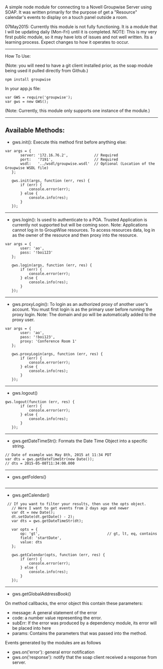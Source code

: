 A simple node module for connecting to a Novell Groupwise Server using SOAP.
It was written primarily for the purpose of get a "Resource" calendar's events to display on a touch panel outside a room.

07May2015:
Currently this module is not fully functioning. It is a module that I will be updating daily (Mon-Fri) until it is completed.
NOTE: This is my very first public module, so it may have lots of issues and not well written. Its a learning process. 
Expect changes to how it operates to occur.

---------------------

How To Use:

(Note: you will need to have a git client installed prior, as the soap module being used it pulled directly from Github.)
```
npm install groupwise
```

In your app.js file:

```
var GWS = require('groupwise');
var gws = new GWS();
```
(Note: Currently, this module only supports one instance of the module.)

---------------------
Available Methods:
---------------------
 
 - gws.init(): Execute this method first before anything else:
 ```
 var args = {
 		server: '172.16.76.2',            // Required
 		port:   '7191',                   // Required
 		wsdl:   '../wsdl/groupwise.wsdl'  // Optional (Location of the Groupwise WSDL file)
 	};
 
 	gws.init(args, function (err, res) {
 		if (err) {
 			console.error(err);
 		} else {
 			console.info(res);
 		}
 	});
 ```
 ---------------------
 - gws.login(): Is used to authenticate to a POA. Trusted Application is currently not supported but will be coming soon.
 Note: Applications cannot log in to GroupWise resources. To access resources data, log in as the owner of the resource and then proxy into the resource.
 
 ```
 var args = {
 		user: 'ao',
 		pass: '!boi123'
 	};
 
 	gws.login(args, function (err, res) {
 		if (err) {
 			console.error(err);
 		} else {
 			console.info(res);
 		}
 	});
 ```
 ---------------------
 - gws.proxyLogin(): To login as an authorized proxy of another user's account. 
                     You must first login is as the primary user before running the proxy login.
                     Note: The domain and po will be automatically added to the proxy user.
 
 ```
 var args = {
 		user: 'ao',
 		pass: '!boi123',
 		proxy: 'Conference Room 1'
 	};
 
 	gws.proxyLogin(args, function (err, res) {
 		if (err) {
 			console.error(err);
 		} else {
 			console.info(res);
 		}
 	});
 ```
 ---------------------
 - gws.logout()
 
 ```
 gws.logout(function (err, res) {
  		if (err) {
  			console.error(err);
  		} else {
  			console.info(res);
  		}
  	});
 ```
 ---------------------
 - gws.getDateTimeStr(): Formats the Date Time Object into a specific string.
 ```
 // Date of example was May 8th, 2015 at 11:34 PDT
 var dts = gws.getDateTimeStr(new Date()); 
 // dts = 2015-05-08T11:34:00.000
 ```
 ---------------------
 - gws.getFolders()
 
 ```
 ```
 ---------------------
 - gws.getCalendar()
 ```
  // If you want to filter your results, then use the opts object.
 	// Here I want to get events from 2 days ago and newer
 	var dt = new Date();
 	dt.setDate(dt.getDate() - 2);
 	var dts = gws.getDateTimeStr(dt);
 
 	var opts = {
 		op: 'gt',                               // gt, lt, eq, contains
 		field: 'startDate',
 		value: dts
 	};
 
 	gws.getCalendar(opts, function (err, res) {
 		if (err) {
 			console.error(err);
 		} else {
 			console.info(res);
 		}
 	});
 ```
 ---------------------
 - gws.getGlobalAddressBook()

On method callbacks, the error object this contain these parameters:
 - message: A general statement of the error
 - code: a number value representing the error.
 - subErr: If the error was produced by a dependency module, its error will be placed into here
 - params: Contains the parameters that was passed into the method.
 
 
Events generated by the modules are as follows

 - gws.on('error'): general error notification
 - gws.on('response'): notify that the soap client received a response from server.
 
 

